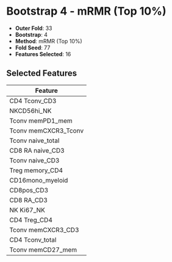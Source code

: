 # Bootstrap 4 - mRMR (Top 10%)

- **Outer Fold**: 33
- **Bootstrap**: 4
- **Method**: mRMR (Top 10%)
- **Fold Seed**: 77
- **Features Selected**: 16

## Selected Features

| Feature |
|---------|
| CD4 Tconv_CD3 |
| NKCD56hi_NK |
| Tconv memPD1_mem |
| Tconv memCXCR3_Tconv |
| Tconv naive_total |
| CD8 RA naive_CD3 |
| Tconv naive_CD3 |
| Treg memory_CD4 |
| CD16mono_myeloid |
| CD8pos_CD3 |
| CD8 RA_CD3 |
| NK Ki67_NK |
| CD4 Treg_CD4 |
| Tconv memCXCR3_CD3 |
| CD4 Tconv_total |
| Tconv memCD27_mem |
